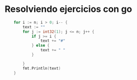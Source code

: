 # Resolviendo ejercicios con go

```go
	for i := n; i > 0; i-- {
		text := ""
		for j := int32(1); j <= n; j++ {
			if j >= i {
				text += "#"
			} else {
				text += " "
			}

		}
		fmt.Println(text)
	}
```

